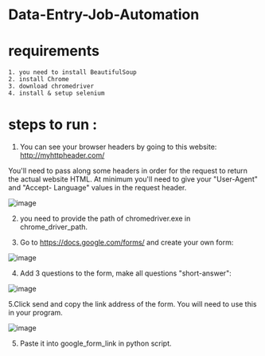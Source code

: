 # Data-Entry-Job-Automation

# requirements
    1. you need to install BeautifulSoup
    2. install Chrome
    3. download chromedriver
    4. install & setup selenium


# steps to run :
  1. You can see your browser headers by going to this website:  http://myhttpheader.com/
  
  You'll need to pass along some headers in order for the request to return the actual website HTML. At minimum you'll need to give your "User-Agent" and "Accept-     Language" values in the request header.


  
  
  ![image](https://user-images.githubusercontent.com/126648429/222072288-147b3a03-f510-48e6-82b7-a4eecc722e0b.png)


                                                           
  2. you need to provide the path  of chromedriver.exe in chrome_driver_path.

  3. Go to https://docs.google.com/forms/ and create your own form:
  
  ![image](https://user-images.githubusercontent.com/126648429/222069236-5334f7d6-0cbc-44f6-8015-84d1e3274b0d.png)

  

  4. Add 3 questions to the form, make all questions "short-answer":
 
  ![image](https://user-images.githubusercontent.com/126648429/222069509-911f09fc-71a4-4ced-a63b-fdffe0d057b0.png)
  
  
  5.Click send and copy the link address of the form. You will need to use this in your program.
  
  ![image](https://user-images.githubusercontent.com/126648429/222069760-8c191b60-5e98-4d7b-8128-efa5de4f523d.png)
  
  5. Paste it into google_form_link in python script.
  
  

  
  


